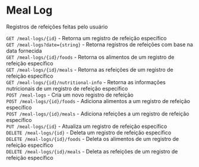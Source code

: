 # Meal Log

Registros de refeições feitas pelo usuário

`GET /meal-logs/{id}` - Retorna um registro de refeição específico  
`GET /meal-logs?date={string}` - Retorna registros de refeições com base na data fornecida  
`GET /meal-logs/{id}/foods` - Retorna os alimentos de um registro de refeição específico  
`GET /meal-logs/{id}/meals` - Retorna as refeições de um registro de refeição específico  
`GET /meal-logs/{id}/nutritional-info` - Retorna as informações nutricionais de um registro de refeição específico  
`POST /meal-logs` - Cria um novo registro de refeição  
`POST /meal-logs/{id}/foods` - Adiciona alimentos a um registro de refeição específico  
`POST /meal-logs/{id}/meals` - Adiciona refeições a um registro de refeição específico  
`PUT /meal-logs/{id}` - Atualiza um registro de refeição específico  
`DELETE /meal-logs/{id}` - Deleta um registro de refeição específico  
`DELETE /meal-logs/{id}/foods` - Deleta os alimentos de um registro de refeição específico  
`DELETE /meal-logs/{id}/meals` - Deleta as refeições de um registro de refeição específico  


